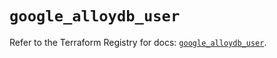 # `google_alloydb_user`

Refer to the Terraform Registry for docs: [`google_alloydb_user`](https://registry.terraform.io/providers/hashicorp/google/5.40.0/docs/resources/alloydb_user).

